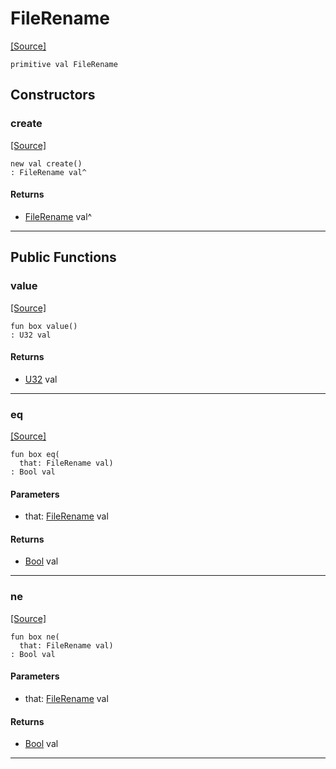# FileRename
<span class="source-link">[[Source]](src/files/file_caps.md#L27)</span>
```pony
primitive val FileRename
```

## Constructors

### create
<span class="source-link">[[Source]](src/files/file_caps.md#L27)</span>


```pony
new val create()
: FileRename val^
```

#### Returns

* [FileRename](files-FileRename.md) val^

---

## Public Functions

### value
<span class="source-link">[[Source]](src/files/file_caps.md#L28)</span>


```pony
fun box value()
: U32 val
```

#### Returns

* [U32](builtin-U32.md) val

---

### eq
<span class="source-link">[[Source]](src/files/file_caps.md#L28)</span>


```pony
fun box eq(
  that: FileRename val)
: Bool val
```
#### Parameters

*   that: [FileRename](files-FileRename.md) val

#### Returns

* [Bool](builtin-Bool.md) val

---

### ne
<span class="source-link">[[Source]](src/files/file_caps.md#L28)</span>


```pony
fun box ne(
  that: FileRename val)
: Bool val
```
#### Parameters

*   that: [FileRename](files-FileRename.md) val

#### Returns

* [Bool](builtin-Bool.md) val

---

